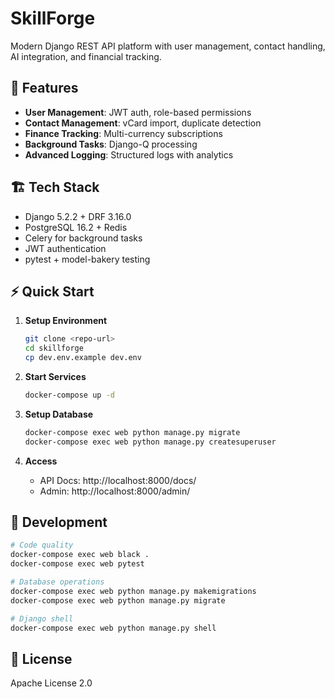  # SkillForge

Modern Django REST API platform with user management, contact handling, AI integration, and financial tracking.

## 🚀 Features

- **User Management**: JWT auth, role-based permissions
- **Contact Management**: vCard import, duplicate detection
- **Finance Tracking**: Multi-currency subscriptions
- **Background Tasks**: Django-Q processing
- **Advanced Logging**: Structured logs with analytics

## 🏗️ Tech Stack

- Django 5.2.2 + DRF 3.16.0
- PostgreSQL 16.2 + Redis
- Celery for background tasks
- JWT authentication
- pytest + model-bakery testing

## ⚡ Quick Start

1. **Setup Environment**
   ```bash
   git clone <repo-url>
   cd skillforge
   cp dev.env.example dev.env
   ```

2. **Start Services**
   ```bash
   docker-compose up -d
   ```

3. **Setup Database**
   ```bash
   docker-compose exec web python manage.py migrate
   docker-compose exec web python manage.py createsuperuser
   ```

4. **Access**
   - API Docs: http://localhost:8000/docs/
   - Admin: http://localhost:8000/admin/

## 🧪 Development

```bash
# Code quality
docker-compose exec web black .
docker-compose exec web pytest

# Database operations
docker-compose exec web python manage.py makemigrations
docker-compose exec web python manage.py migrate

# Django shell
docker-compose exec web python manage.py shell
```

## 📄 License

Apache License 2.0
